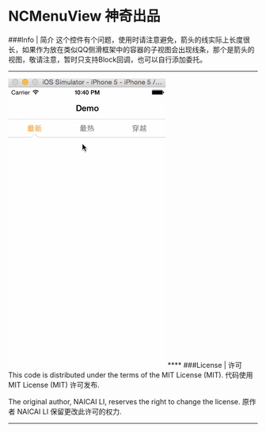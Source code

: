 NCMenuView 神奇出品 
===========
###Info | 简介
这个控件有个问题，使用时请注意避免，箭头的线实际上长度很长，如果作为放在类似QQ侧滑框架中的容器的子视图会出现线条，那个是箭头的视图，敬请注意，暂时只支持Block回调，也可以自行添加委托。
****
<img src="./screenshot.gif" />
****
###License | 许可
This code is distributed under the terms of the MIT License (MIT).
代码使用 MIT License (MIT) 许可发布.

The original author, NAICAI LI, reserves the right to change the license.
原作者 NAICAI LI 保留更改此许可的权力.
****












